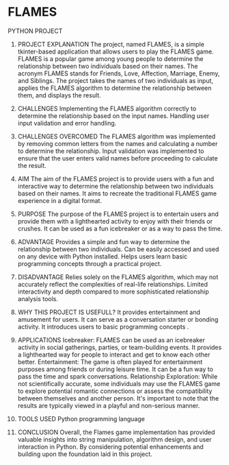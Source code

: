 # FLAMES
PYTHON PROJECT 
1.	PROJECT EXPLANATION
The project, named FLAMES, is a simple tkinter-based application that allows users to play the FLAMES game. FLAMES is a popular game among young people to determine the relationship between two individuals based on their names. The acronym FLAMES stands for Friends, Love, Affection, Marriage, Enemy, and Siblings. The project takes the names of two individuals as input, applies the FLAMES algorithm to determine the relationship between them, and displays the result.
2.	CHALLENGES
Implementing the FLAMES algorithm correctly to determine the relationship based on the input names.
Handling user input validation and error handling.

3.	CHALLENGES OVERCOMED
The FLAMES algorithm was implemented by removing common letters from the names and calculating a number to determine the relationship.
Input validation was implemented to ensure that the user enters valid names before proceeding to calculate the result.

4.	AIM 
The aim of the FLAMES project is to provide users with a fun and interactive way to determine the relationship between two individuals based on their names. It aims to recreate the traditional FLAMES game experience in a digital format.
5.	PURPOSE 
The purpose of the FLAMES project is to entertain users and provide them with a lighthearted activity to enjoy with their friends or crushes. It can be used as a fun icebreaker or as a way to pass the time.
6.	ADVANTAGE
Provides a simple and fun way to determine the relationship between two individuals.
Can be easily accessed and used on any device with Python installed.
Helps users learn basic programming concepts through a practical project.

7.	DISADVANTAGE
Relies solely on the FLAMES algorithm, which may not accurately reflect the complexities of real-life relationships.
Limited interactivity and depth compared to more sophisticated relationship analysis tools.

8.	WHY THIS PROJECT IS USEFULL?
It provides entertainment and amusement for users.
It can serve as a conversation starter or bonding activity.
It introduces users to basic programming concepts .

9.	APPLICATIONS 
Icebreaker: FLAMES can be used as an icebreaker activity in social gatherings, parties, or team-building events. It provides a lighthearted way for people to interact and get to know each other better.
Entertainment: The game is often played for entertainment purposes among friends or during leisure time. It can be a fun way to pass the time and spark conversations.
Relationship Exploration: While not scientifically accurate, some individuals may use the FLAMES game to explore potential romantic connections or assess the compatibility between themselves and another person. It's important to note that the results are typically viewed in a playful and non-serious manner.

10.	TOOLS USED
Python programming language
11.	CONCLUSION
Overall, the Flames game implementation has provided valuable insights into string manipulation, algorithm design, and user interaction in Python. By considering potential enhancements and building upon the foundation laid in this project.
